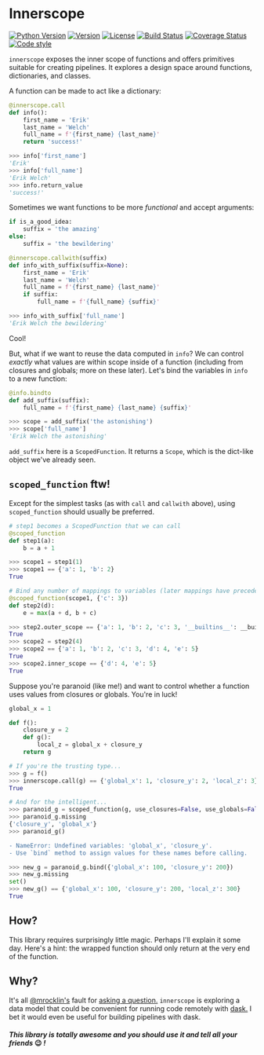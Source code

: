 # Innerscope

[![Python Version](https://img.shields.io/badge/python-3.8%20%7C%203.9-blue)](https://img.shields.io/badge/python-3.8%20%7C%203.9-blue)
[![Version](https://img.shields.io/pypi/v/innerscope.svg)](https://pypi.org/project/innerscope/)
[![License](https://img.shields.io/badge/License-BSD%203--Clause-blue.svg)](https://github.com/eriknw/innerscope/blob/master/LICENSE)
[![Build Status](https://travis-ci.org/eriknw/innerscope.svg?branch=master)](https://travis-ci.org/eriknw/innerscope)
[![Coverage Status](https://coveralls.io/repos/eriknw/innerscope/badge.svg?branch=master)](https://coveralls.io/r/eriknw/innerscope)
[![Code style](https://img.shields.io/badge/code%20style-black-000000.svg)](https://github.com/psf/black)

`innerscope` exposes the inner scope of functions and offers primitives suitable for creating pipelines.  It explores a design space around functions, dictionaries, and classes.

A function can be made to act like a dictionary:
```python
@innerscope.call
def info():
    first_name = 'Erik'
    last_name = 'Welch'
    full_name = f'{first_name} {last_name}'
    return 'success!'

>>> info['first_name']
'Erik'
>>> info['full_name']
'Erik Welch'
>>> info.return_value
'success!'
```
Sometimes we want functions to be more *functional* and accept arguments:
```python
if is_a_good_idea:
    suffix = 'the amazing'
else:
    suffix = 'the bewildering'

@innerscope.callwith(suffix)
def info_with_suffix(suffix=None):
    first_name = 'Erik'
    last_name = 'Welch'
    full_name = f'{first_name} {last_name}'
    if suffix:
        full_name = f'{full_name} {suffix}'

>>> info_with_suffix['full_name']
'Erik Welch the bewildering'
```
Cool!

But, what if we want to reuse the data computed in `info`?  We can control *exactly* what values are within scope inside of a function (including from closures and globals; more on these later).  Let's bind the variables in `info` to a new function:
```python
@info.bindto
def add_suffix(suffix):
    full_name = f'{first_name} {last_name} {suffix}'

>>> scope = add_suffix('the astonishing')
>>> scope['full_name']
'Erik Welch the astonishing'
```
`add_suffix` here is a `ScopedFunction`.  It returns a `Scope`, which is the dict-like object we've already seen.

## `scoped_function` ftw!

Except for the simplest tasks (as with `call` and `callwith` above), using `scoped_function` should usually be preferred.

```python
# step1 becomes a ScopedFunction that we can call
@scoped_function
def step1(a):
    b = a + 1

>>> scope1 = step1(1)
>>> scope1 == {'a': 1, 'b': 2}
True

# Bind any number of mappings to variables (later mappings have precedence)
@scoped_function(scope1, {'c': 3})
def step2(d):
    e = max(a + d, b + c)

>>> step2.outer_scope == {'a': 1, 'b': 2, 'c': 3, '__builtins__': __builtins__}
True
>>> scope2 = step2(4)
>>> scope2 == {'a': 1, 'b': 2, 'c': 3, 'd': 4, 'e': 5}
True
>>> scope2.inner_scope == {'d': 4, 'e': 5}
True
```
Suppose you're paranoid (like me!) and want to control whether a function uses values from closures or globals.  You're in luck!
```python
global_x = 1

def f():
    closure_y = 2
    def g():
        local_z = global_x + closure_y
    return g

# If you're the trusting type...
>>> g = f()
>>> innerscope.call(g) == {'global_x': 1, 'closure_y': 2, 'local_z': 3}
True

# And for the intelligent...
>>> paranoid_g = scoped_function(g, use_closures=False, use_globals=False)
>>> paranoid_g.missing
{'closure_y', 'global_x'}
>>> paranoid_g()
```
```diff
- NameError: Undefined variables: 'global_x', 'closure_y'.
- Use `bind` method to assign values for these names before calling.
```
```python
>>> new_g = paranoid_g.bind({'global_x': 100, 'closure_y': 200})
>>> new_g.missing
set()
>>> new_g() == {'global_x': 100, 'closure_y': 200, 'local_z': 300}
True
```
## How?
This library requires surprisingly little magic.  Perhaps I'll explain it some day.  Here's a hint: the wrapped function should only return at the very end of the function.

## Why?
It's all [@mrocklin's](https://github.com/mrocklin) fault for [asking a question.](https://github.com/dask/distributed/issues/4003)
`innerscope` is exploring a data model that could be convenient for running code remotely with [dask.](https://dask.org)
I bet it would even be useful for building pipelines with dask.

#### *This library is totally awesome and you should use it and tell all your friends* 😉 *!*

